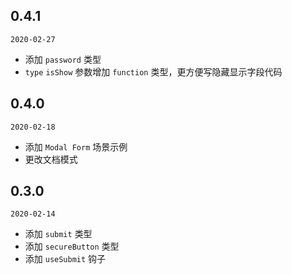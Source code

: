 ## 0.4.1

`2020-02-27`

-   添加 `password` 类型
-   `type` `isShow` 参数增加 `function` 类型，更方便写隐藏显示字段代码

## 0.4.0

`2020-02-18`

-   添加 `Modal Form` 场景示例
-   更改文档模式

## 0.3.0

`2020-02-14`

-   添加 `submit` 类型
-   添加 `secureButton` 类型
-   添加 `useSubmit` 钩子
